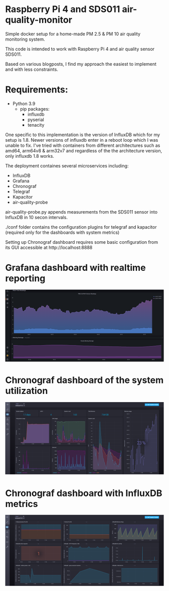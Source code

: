 # Raspberry Pi 4 and SDS011 air-quality-monitor

Simple docker setup for a home-made PM 2.5 & PM 10 air quality monitoring system. 

This code is intended to work with Raspberry Pi 4 and air quality sensor SDS011. 

Based on various blogposts, I find my approach the easiest to implement and with less constraints.

# Requirements: 
  - Python 3.9 
    - pip packages: 
      - influxdb 
      - pyserial
      - tenacity

One specific to this implementation is the version of InfluxDB which for my setup is 1.8. Newer versions of influxdb enter in a reboot loop which I was unable to fix.  I've tried with containers from different architectures such as amd64, arm64v8 & arm32v7 and regardless of the the architecture version, only influxdb 1.8 works.

The deployment containes several microservices including: 
  - InfluxDB
  - Grafana
  - Chronograf
  - Telegraf
  - Kapacitor
  - air-quality-probe

air-quality-probe.py appends measurements from the SDS011 sensor into InfluxDB in 10 secon intervals.

./conf folder contains the configuration plugins for telegraf and kapacitor (required only for the dashboards with system metrics)

Setting up Chronograf dashboard requires some basic configuration from its GUI accessible at http://localhost:8888

# Grafana dashboard with realtime reporting
![Image description](./img/grafana.png)

# Chronograf dashboard of the system utilization
![Image description](./img/chronograf.png)

# Chronograf dashboard with InfluxDB metrics
![Image description](./img/influxdb.png)
